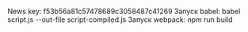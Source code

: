 News key: f53b56a81c57478689c3058487c41269
Запуск babel: babel script.js --out-file script-compiled.js
Запуск webpack: npm run build